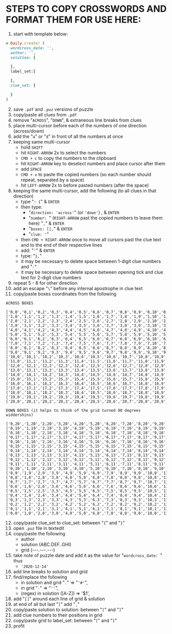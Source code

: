 # STEPS TO COPY CROSSWORDS AND FORMAT THEM FOR USE HERE:
1. start with template below:
``` ruby
= Daily.create! (
  wordcross_date: '',
  author: '',
  solution: [

  ],
  label_set:[

  ],
  clue_set: {

  }
)
```

2. save `.pdf` and `.puz` versions of puzzle
3. copy/paste all clues from `.pdf`
4. remove "`ACROSS`", "`DOWN`", & extraneous line breaks from clues
5. place multi-cursor before each of the numbers of one direction (across/down)
6. add the "`a`" or "`d`" in front of all the numbers at once
7. keeping same multi-cursor
    - hold `SHIFT`
    - hit `RIGHT-ARROW` 2x to select the numbers
    - `CMD + c` to copy the numbers to the clipboard
    - hit `RIGHT-ARROW` key to deselect numbers and place cursor after them
    - add `SPACE`
    - `CMD + v` to paste the copied numbers (so each number should repeat, separated by a space)
    - hit `LEFT-ARROW` 2x to before pasted numbers (after the space)
8. keeping the same multi-cursor, add the following (to all clues in that direction)
    - type "`: {`" & `ENTER`
    - then type:
        - "`direction: 'across'`" (or `'down'`) , & `ENTER`
        - "`number: `" (`RIGHT-ARROW` past the copied numbers to leave them here) "`,`" & `ENTER`
        - "`boxes: [],`" & `ENTER`
        - "`clue: '`"
    - then `CMD + RIGHT-ARROW` once to move all cursors past the clue text and to the end of their respective lines
    - add: "`'`" & `ENTER`
    - type: "`},`"
    - it may be necessary to delete space between 1-digit clue numbers and "`:`"
    - it may be necessary to delete space between opening tick and clue text for 2-digit clue numbers
9. repeat 5 - 8 for other direction
10. add an escape "`\`" before any internal apostrophe in clue text
11. copy/paste boxes coordinates from the following

  ```
  ACROSS BOXES

  ['0,0','0,1','0,2','0,3','0,4','0,5','0,6','0,7','0,8','0,9','0,10','0,11','0,12','0,13','0,14','0,15','0,16','0,17','0,18','0,19','0,20'],
  ['1,0','1,1','1,2','1,3','1,4','1,5','1,6','1,7','1,8','1,9','1,10','1,11','1,12','1,13','1,14','1,15','1,16','1,17','1,18','1,19','1,20'],
  ['2,0','2,1','2,2','2,3','2,4','2,5','2,6','2,7','2,8','2,9','2,10','2,11','2,12','2,13','2,14','2,15','2,16','2,17','2,18','2,19','2,20'],
  ['3,0','3,1','3,2','3,3','3,4','3,5','3,6','3,7','3,8','3,9','3,10','3,11','3,12','3,13','3,14','3,15','3,16','3,17','3,18','3,19','3,20'],
  ['4,0','4,1','4,2','4,3','4,4','4,5','4,6','4,7','4,8','4,9','4,10','4,11','4,12','4,13','4,14','4,15','4,16','4,17','4,18','4,19','4,20'],
  ['5,0','5,1','5,2','5,3','5,4','5,5','5,6','5,7','5,8','5,9','5,10','5,11','5,12','5,13','5,14','5,15','5,16','5,17','5,18','5,19','5,20'],
  ['6,0','6,1','6,2','6,3','6,4','6,5','6,6','6,7','6,8','6,9','6,10','6,11','6,12','6,13','6,14','6,15','6,16','6,17','6,18','6,19','6,20'],
  ['7,0','7,1','7,2','7,3','7,4','7,5','7,6','7,7','7,8','7,9','7,10','7,11','7,12','7,13','7,14','7,15','7,16','7,17','7,18','7,19','7,20'],
  ['8,0','8,1','8,2','8,3','8,4','8,5','8,6','8,7','8,8','8,9','8,10','8,11','8,12','8,13','8,14','8,15','8,16','8,17','8,18','8,19','8,20'],
  ['9,0','9,1','9,2','9,3','9,4','9,5','9,6','9,7','9,8','9,9','9,10','9,11','9,12','9,13','9,14','9,15','9,16','9,17','9,18','9,19','9,20'],
  ['10,0','10,1','10,2','10,3','10,4','10,5','10,6','10,7','10,8','10,9','10,10','10,11','10,12','10,13','10,14','10,15','10,16','10,17','10,18','10,19','10,20'],
  ['11,0','11,1','11,2','11,3','11,4','11,5','11,6','11,7','11,8','11,9','11,10','11,11','11,12','11,13','11,14','11,15','11,16','11,17','11,18','11,19','11,20'],
  ['12,0','12,1','12,2','12,3','12,4','12,5','12,6','12,7','12,8','12,9','12,10','12,11','12,12','12,13','12,14','12,15','12,16','12,17','12,18','12,19','12,20'],
  ['13,0','13,1','13,2','13,3','13,4','13,5','13,6','13,7','13,8','13,9','13,10','13,11','13,12','13,13','13,14','13,15','13,16','13,17','13,18','13,19','13,20'],
  ['14,0','14,1','14,2','14,3','14,4','14,5','14,6','14,7','14,8','14,9','14,10','14,11','14,12','14,13','14,14','14,15','14,16','14,17','14,18','14,19','14,20'],
  ['15,0','15,1','15,2','15,3','15,4','15,5','15,6','15,7','15,8','15,9','15,10','15,11','15,12','15,13','15,14','15,15','15,16','15,17','15,18','15,19','15,20'],
  ['16,0','16,1','16,2','16,3','16,4','16,5','16,6','16,7','16,8','16,9','16,10','16,11','16,12','16,13','16,14','16,15','16,16','16,17','16,18','16,19','16,20'],
  ['17,0','17,1','17,2','17,3','17,4','17,5','17,6','17,7','17,8','17,9','17,10','17,11','17,12','17,13','17,14','17,15','17,16','17,17','17,18','17,19','17,20'],
  ['18,0','18,1','18,2','18,3','18,4','18,5','18,6','18,7','18,8','18,9','18,10','18,11','18,12','18,13','18,14','18,15','18,16','18,17','18,18','18,19','18,20'],
  ['19,0','19,1','19,2','19,3','19,4','19,5','19,6','19,7','19,8','19,9','19,10','19,11','19,12','19,13','19,14','19,15','19,16','19,17','19,18','19,19','19,20'],
  ['20,0','20,1','20,2','20,3','20,4','20,5','20,6','20,7','20,8','20,9','20,10','20,11','20,12','20,13','20,14','20,15','20,16','20,17','20,18','20,19','20,20']

  DOWN BOXES (it helps to think of the grid turned 90 degrees widdershins)

  ['0,20','1,20','2,20','3,20','4,20','5,20','6,20','7,20','8,20','9,20','10,20','11,20','12,20','13,20','14,20','15,20','16,20','17,20','18,20','19,20','20,20'],
  ['0,19','1,19','2,19','3,19','4,19','5,19','6,19','7,19','8,19','9,19','10,19','11,19','12,19','13,19','14,19','15,19','16,19','17,19','18,19','19,19','20,19'],
  ['0,18','1,18','2,18','3,18','4,18','5,18','6,18','7,18','8,18','9,18','10,18','11,18','12,18','13,18','14,18','15,18','16,18','17,18','18,18','19,18','20,18'],
  ['0,17','1,17','2,17','3,17','4,17','5,17','6,17','7,17','8,17','9,17','10,17','11,17','12,17','13,17','14,17','15,17','16,17','17,17','18,17','19,17','20,17'],
  ['0,16','1,16','2,16','3,16','4,16','5,16','6,16','7,16','8,16','9,16','10,16','11,16','12,16','13,16','14,16','15,16','16,16','17,16','18,16','19,16','20,16'],
  ['0,15','1,15','2,15','3,15','4,15','5,15','6,15','7,15','8,15','9,15','10,15','11,15','12,15','13,15','14,15','15,15','16,15','17,15','18,15','19,15','20,15'],
  ['0,14','1,14','2,14','3,14','4,14','5,14','6,14','7,14','8,14','9,14','10,14','11,14','12,14','13,14','14,14','15,14','16,14','17,14','18,14','19,14','20,14'],
  ['0,13','1,13','2,13','3,13','4,13','5,13','6,13','7,13','8,13','9,13','10,13','11,13','12,13','13,13','14,13','15,13','16,13','17,13','18,13','19,13','20,13'],
  ['0,12','1,12','2,12','3,12','4,12','5,12','6,12','7,12','8,12','9,12','10,12','11,12','12,12','13,12','14,12','15,12','16,12','17,12','18,12','19,12','20,12'],
  ['0,11','1,11','2,11','3,11','4,11','5,11','6,11','7,11','8,11','9,11','10,11','11,11','12,11','13,11','14,11','15,11','16,11','17,11','18,11','19,11','20,11'],
  ['0,10','1,10','2,10','3,10','4,10','5,10','6,10','7,10','8,10','9,10','10,10','11,10','12,10','13,10','14,10','15,10','16,10','17,10','18,10','19,10','20,10'],
  ['0,9','1,9','2,9','3,9','4,9','5,9','6,9','7,9','8,9','9,9','10,9','11,9','12,9','13,9','14,9','15,9','16,9','17,9','18,9','19,9','20,9'],
  ['0,8','1,8','2,8','3,8','4,8','5,8','6,8','7,8','8,8','9,8','10,8','11,8','12,8','13,8','14,8','15,8','16,8','17,8','18,8','19,8','20,8'],
  ['0,7','1,7','2,7','3,7','4,7','5,7','6,7','7,7','8,7','9,7','10,7','11,7','12,7','13,7','14,7','15,7','16,7','17,7','18,7','19,7','20,7'],
  ['0,6','1,6','2,6','3,6','4,6','5,6','6,6','7,6','8,6','9,6','10,6','11,6','12,6','13,6','14,6','15,6','16,6','17,6','18,6','19,6','20,6'],
  ['0,5','1,5','2,5','3,5','4,5','5,5','6,5','7,5','8,5','9,5','10,5','11,5','12,5','13,5','14,5','15,5','16,5','17,5','18,5','19,5','20,5'],
  ['0,4','1,4','2,4','3,4','4,4','5,4','6,4','7,4','8,4','9,4','10,4','11,4','12,4','13,4','14,4','15,4','16,4','17,4','18,4','19,4','20,4'],
  ['0,3','1,3','2,3','3,3','4,3','5,3','6,3','7,3','8,3','9,3','10,3','11,3','12,3','13,3','14,3','15,3','16,3','17,3','18,3','19,3','20,3'],
  ['0,2','1,2','2,2','3,2','4,2','5,2','6,2','7,2','8,2','9,2','10,2','11,2','12,2','13,2','14,2','15,2','16,2','17,2','18,2','19,2','20,2'],
  ['0,1','1,1','2,1','3,1','4,1','5,1','6,1','7,1','8,1','9,1','10,1','11,1','12,1','13,1','14,1','15,1','16,1','17,1','18,1','19,1','20,1'],
  ['0,0','1,0','2,0','3,0','4,0','5,0','6,0','7,0','8,0','9,0','10,0','11,0','12,0','13,0','14,0','15,0','16,0','17,0','18,0','19,0','20,0']
  ```

12. copy/paste clue_set to clue_set: between "`{`" and "`}`"
13. open `.puz` file in textedit
14. copy/paste the following
    - author
    - solution (ABC.DEF..GHI)
    - grid (---.---.---)
15. take note of puzzle date and add it as the value for "`wordcross_date: `" thus
    - `'2020-12-14'`
16. add line breaks to solution and grid
17. find/replace the following
    - in solution and grid "`.`" => "`'#'`",
    - in grid "`-`" => "`''`",
    - (regex) in solution ([A-Z]) => '$1',
18. add "`[]`" around each line of grid & solution
19. at end of all but last "`]`" add "`,`"
20. copy/paste solution to solution: between "`[`" and "`]`"
21. add clue numbers to their positions in grid
22. copy/paste grid to label_set: between "`[`" and "`]`"
23. profit
